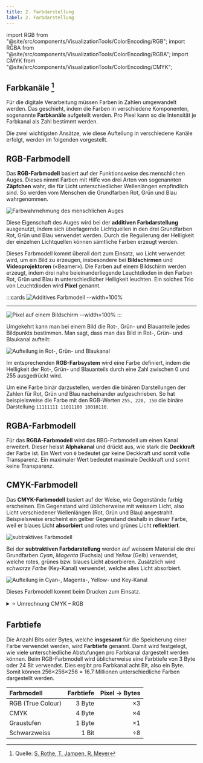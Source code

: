 ```yaml
---
title: 2. Farbdarstellung
label: 2. Farbdarstellung
---
```



import RGB from "@site/src/components/VisualizationTools/ColorEncoding/RGB";
import RGBA from "@site/src/components/VisualizationTools/ColorEncoding/RGBA";
import CMYK from "@site/src/components/VisualizationTools/ColorEncoding/CMYK";

## Farbkanäle [^1]

Für die digitale Verarbeitung müssen Farben in Zahlen umgewandelt werden. Das geschieht, indem die Farben in verschiedene Komponenten, sogenannte **Farbkanäle** aufgeteilt werden. Pro Pixel kann so die Intensität je Farbkanal als Zahl bestimmt werden.

Die zwei wichtigsten Ansätze, wie diese Aufteilung in verschiedene Kanäle erfolgt, werden im folgenden vorgestellt.

## RGB-Farbmodell

Das **RGB-Farbmodell** basiert auf der Funktionsweise des menschlichen Auges. Dieses nimmt Farben mit Hilfe von drei Arten von sogenannten **Zäpfchen** wahr, die für Licht unterschiedlicher Wellenlängen empfindlich sind. So werden vom Menschen die Grundfarben Rot, Grün und Blau wahrgenommen.

![Farbwahrnehmung des menschlichen Auges](images/02-colour-vision.svg)

Diese Eigenschaft des Auges wird bei der **additiven Farbdarstellung** ausgenutzt, indem sich überlagernde Lichtquellen in den drei Grundfarben Rot, Grün und Blau verwendet werden. Durch die Regulierung der Helligkeit der einzelnen Lichtquellen können sämtliche Farben erzeugt werden.

Dieses Farbmodell kommt überall dort zum Einsatz, wo Licht verwendet wird, um ein Bild zu erzeugen, insbesondere bei **Bildschirmen** und **Videoprojektoren** («Beamer»). Die Farben auf einem Bildschirm werden erzeugt, indem drei nahe beieinanderliegende Leuchtdioden in den Farben Rot, Grün und Blau in unterschiedlicher Helligkeit leuchten. Ein solches Trio von Leuchtdioden wird **Pixel** genannt.

:::cards
![Additives Farbmodell --width=100%](images/02-colour-rgb.svg)
***
![Pixel auf einem Bildschirm --width=100%](images/02-pixels.jpg)
:::

Umgekehrt kann man bei einem Bild die Rot-, Grün- und Blauanteile jedes Bildpunkts bestimmen. Man sagt, dass man das Bild in Rot-, Grün- und Blaukanal aufteilt:

![Aufteilung in Rot-, Grün- und Blaukanal](images/02-colour-rgb-channels.png)

Im entsprechenden **RGB-Farbsystem** wird eine Farbe definiert, indem die Helligkeit der Rot-, Grün- und Blauanteils durch eine Zahl zwischen 0 und 255 ausgedrückt wird.

Um eine Farbe binär darzustellen, werden die binären Darstellungen der Zahlen für Rot, Grün und Blau nacheinander aufgeschrieben. So hat beispielsweise die Farbe mit den RGB-Werten `255, 220, 150` die binäre Darstellung `11111111 11011100 10010110`.

<RGB />


## RGBA-Farbmodell

Für das **RGBA-Farbmodell** wird das RBG-Farbmodell um einen Kanal erweitert. Dieser heisst **Alphakanal** und drückt aus, wie stark die **Deckkraft** der Farbe ist. Ein Wert von `0` bedeutet gar keine Deckkraft und somit volle Transparenz. Ein maximaler Wert bedeutet maximale Deckkraft und somit keine Transparenz.

<RGBA />

## CMYK-Farbmodell

Das **CMYK-Farbmodell** basiert auf der Weise, wie Gegenstände farbig erscheinen. Ein Gegenstand wird üblicherweise mit weissem Licht, also Licht verschiedener Wellenlängen (Rot, Grün und Blau) angestrahlt. Beispielsweise erscheint ein gelber Gegenstand deshalb in dieser Farbe, weil er blaues Licht **absorbiert** und rotes und grünes Licht **reflektiert**.

![subtraktives Farbmodell](images/02-colour-cmy.svg)

Bei der **subtraktiven Farbdarstellung** werden auf weissem Material die drei Grundfarben *Cyan*, *Magenta* (Fuchsia) und *Yellow* (Gelb) verwendet, welche rotes, grünes bzw. blaues Licht absorbieren. Zusätzlich wird *schwarze Farbe* (Key-Kanal) verwendet, welche alles Licht absorbiert.

![Aufteilung in Cyan-, Magenta-, Yellow- und Key-Kanal](images/02-colour-cmyk-channels.png)

Dieses Farbmodell kommt beim Drucken zum Einsatz.

<CMYK />

<details><summary> ⭐️ Umrechnung CMYK – RGB </summary>

Für die Umrechnung einer `CMYK`-Farbangabe nach `RGB` wird folgender Formelsatz verwendet:

$$
\begin{aligned}
  r &= (1 - c) \cdot (1 - k) \\
  g &= (1 - m) \cdot (1 - k) \\
  b &= (1 - y) \cdot (1 - k) \\
\end{aligned}
$$

Dabei wird vorausgesetzt, dass sämtliche Werte im Bereich 0 bis 1 liegen. Wenn beispielsweise die CMYK-Werte in Prozent angegeben werden und die RGB-Werte mit einem Byte codiert werden, ergeben sich folgende Formeln:

$$
\begin{aligned}
  r &= 255 \cdot (1 - c \cdot 0.01) \cdot (1 - k \cdot 0.01) \\
  g &= 255 \cdot (1 - m \cdot 0.01) \cdot (1 - k \cdot 0.01) \\
  b &= 255 \cdot (1 - y \cdot 0.01) \cdot (1 - k \cdot 0.01) \\
\end{aligned}
$$

```py live_py slim

def sanitize(wert):
    # Wandelt Prozent-Werte zu Zahlen zwischen 0 und 1 um
    if wert > 1:
        return wert / 100
    return wert

def cmyk2rgb(c, m, y, k):
    faktor = 1 - sanitize(k)
    r = (1 - sanitize(c)) * faktor
    g = (1 - sanitize(m)) * faktor
    b = (1 - sanitize(y)) * faktor
    return [r, g, b]

print('rgb: ', cmyk2rgb(80, 60, 40, 20))
```

</details>

## Farbtiefe

Die Anzahl Bits oder Bytes, welche **insgesamt** für die Speicherung einer Farbe verwendet werden, wird **Farbtiefe** genannt. Damit wird festgelegt, wie viele unterschiedliche Abstufungen pro Farbkanal dargestellt werden können. Beim RGB-Farbmodell wird üblicherweise eine Farbtiefe von 3 Byte oder 24 Bit verwendet. Dies ergibt pro Farbkanal acht Bit, also ein Byte. Somit können 256×256×256 = 16.7 Millionen unterschiedliche Farben dargestellt werden.

<div className="slim-table">

| Farbmodell        | Farbtiefe | Pixel → Bytes |
| :---------------- | --------: | ------------: |
| RGB (True Colour) |    3 Byte |            ×3 |
| CMYK              |    4 Byte |            ×4 |
| Graustufen        |    1 Byte |            ×1 |
| Schwarzweiss      |     1 Bit |            ÷8 |

</div>

[^1]: Quelle: [S. Rothe, T. Jampen, R. Meyer](https://informatik.mygymer.ch/base/?b=code&p=96474)
